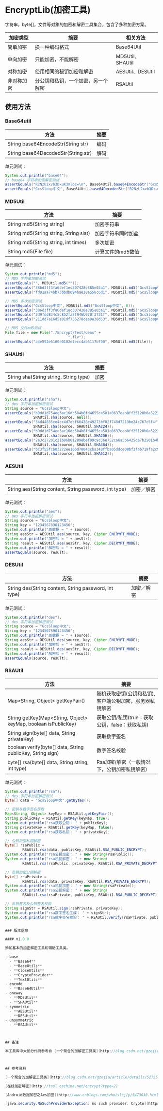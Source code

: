 ﻿# EncryptLib(加密工具)

字符串，byte[]，文件等对象的加密和解密工具集合，包含了多种加密方案。

| 加密类型  | 摘要                | 相关方法            |
| ----- | ----------------- | --------------- |
| 简单加密  | 换一种编码格式           | Base64Util      |
| 单向加密  | 只能加密，不能解密         | MD5Util、SHAUtil |
| 对称加密  | 使用相同的秘钥加密和解密      | AESUtil、DESUtil |
| 非对称加密 | 分公钥和私钥，一个加密，另一个解密 | RSAUtil         |

## 使用方法

### Base64util

| 方法                                  | 摘要   |
| ----------------------------------- | ---- |
| String  base64EncodeStr(String str) | 编码   |
| String base64DecodedStr(String str) | 解码   |

单元测试：

```java
System.out.println("base64");
// base64 字符串加密解密测试
assertEquals("R2NzU2xvb3DkuK3mloc=\n", Base64Util.base64EncodeStr("GcsSloop中文"));
assertEquals("GcsSloop中文", Base64Util.base64DecodedStr("R2NzU2xvb3DkuK3mloc=\n"));
```

### MD5Util

| 方法                                     | 摘要         |
| -------------------------------------- | ---------- |
| String md5(String string)              | 加密字符串      |
| String md5(String string, String slat) | 加密字符串同时加盐  |
| String md5(String string, int times)   | 多次加密       |
| String md5(File file)                  | 计算文件的md5数值 |


单元测试：
```java
System.out.println("md5");
// MD5 字符串加密测试
assertEquals("", MD5Util.md5(""));
assertEquals("386d3ff3fa6def1ec307428e885e03a1", MD5Util.md5("GcsSloop中文"));
assertEquals("fd01aa74bb73bbdb094bae28a558c6d1", MD5Util.md5("GcsSloop中文", "salt"));

// MD5 多次加密测试
assertEquals("GcsSloop中文", MD5Util.md5("GcsSloop中文", 0));
assertEquals("386d3ff3fa6def1ec307428e885e03a1", MD5Util.md5("GcsSloop中文", 1));
assertEquals("2d9fdd834c5c852fa2f946b670f3731f", MD5Util.md5("GcsSloop中文", 2));
assertEquals("211dd7a16d5a01df756278cea9a38d53", MD5Util.md5("GcsSloop中文", 3));

// MD5 文件md5测试
File file = new File("./Encrypt/Test/demo" +
                             ".flv");
assertEquals("a4e592e6160e0102e7ecc4ab6117b700", MD5Util.md5(file));
```

### SHAUtil

| 方法                                     | 摘要   |
| -------------------------------------- | ---- |
| String sha(String string, String type) | 加密   |

单元测试：

```java
System.out.println("sha");
// des 字符串加密解密测试
String source = "GcsSloop中文";
assertEquals("b9dd1d754ee3ac16dc584b8fd4655ca581a0637eab8ff25128b0a522372e7233",
             SHAUtil.sha(source, null));
assertEquals("34d44835ce4cc4d7ecf66428e49273bf02f748d7213be24c767c5f4f",
             SHAUtil.sha(source, SHAUtil.SHA224));
assertEquals("b9dd1d754ee3ac16dc584b8fd4655ca581a0637eab8ff25128b0a522372e7233",
             SHAUtil.sha(source, SHAUtil.SHA256));
assertEquals("2e3c27201c21b06b01289ebef09c9c36e752ca6a5b6425ca7b2501b4baaed29876954ca710b7e75c80b7b542df28fde6",
             SHAUtil.sha(source, SHAUtil.SHA384));
assertEquals("bc3f55fcb03272ee166d7804ccba348ffba05ddce08bf3fab719fa2c97c8dc71993fc9524e21b8fee9491aafc0b309ebca797163bca45ece7c3dd73dae3698ee",
             SHAUtil.sha(source, SHAUtil.SHA512));
```

### AESUtil

| 方法                                       | 摘要    |
| ---------------------------------------- | ----- |
| String aes(String content, String password,  int type) | 加密／解密 |

单元测试：

```java
System.out.println("aes");
// aes 字符串加密解密测试
String source = "GcsSloop中文";
String key = "1234567890123456";
System.out.println("原数据 = " + source);
String aesStr = AESUtil.aes(source, key, Cipher.ENCRYPT_MODE);
System.out.println("加密后 = " + aesStr);
String result = AESUtil.aes(aesStr, key, Cipher.DECRYPT_MODE);
System.out.println("解密后 = " + result);
assertEquals(source, result);
```

### DESUtil

| 方法                                       | 摘要    |
| ---------------------------------------- | ----- |
| String des(String content, String password,  int type) | 加密／解密 |

单元测试：

```java
System.out.println("des");
// des 字符串加密解密测试
String source = "GcsSloop中文";
String key = "1234567890123456";
System.out.println("原数据 = " + source);
String aesStr = DESUtil.des(source, key, Cipher.ENCRYPT_MODE);
System.out.println("加密后 = " + aesStr);
String result = DESUtil.des(aesStr, key, Cipher.DECRYPT_MODE);
System.out.println("解密后 = " + result);
assertEquals(source, result);
```

### RSAUtil

| 方法                                       | 摘要                             |
| ---------------------------------------- | ------------------------------ |
| Map\<String, Object\> getKeyPair()       | 随机获取密钥(公钥和私钥), 客户端公钥加密，服务器私钥解密 |
| String getKey(Map\<String, Object\> keyMap, boolean isPublicKey) | 获取公钥/私钥(true：获取公钥，false：获取私钥)  |
| String sign(byte[] data, String privateKey) | 获取数字签名                         |
| boolean verify(byte[] data, String publicKey, String sign) | 数字签名校验                         |
| byte[] rsa(byte[] data, String string,  int type) | Rsa加密/解密（一般情况下，公钥加密私钥解密）       |

单元测试：

```java
System.out.println("rsa");
// des 字符串加密解密测试
byte[] data = "GcsSloop中文".getBytes();

// 密钥与数字签名获取
Map<String, Object> keyMap = RSAUtil.getKeyPair();
String publicKey = RSAUtil.getKey(keyMap, true);
System.out.println("rsa获取公钥： " + publicKey);
String privateKey = RSAUtil.getKey(keyMap, false);
System.out.println("rsa获取私钥： " + privateKey);

// 公钥加密私钥解密
byte[] rsaPublic =
        RSAUtil.rsa(data, publicKey, RSAUtil.RSA_PUBLIC_ENCRYPT);
System.out.println("rsa公钥加密： " + new String(rsaPublic));
System.out.println("rsa私钥解密： " + new String(
        RSAUtil.rsa(rsaPublic, privateKey, RSAUtil.RSA_PRIVATE_DECRYPT)));

// 私钥加密公钥解密
byte[] rsaPrivate =
        RSAUtil.rsa(data, privateKey, RSAUtil.RSA_PRIVATE_ENCRYPT);
System.out.println("rsa私钥加密： " + new String(rsaPrivate));
System.out.println("rsa公钥解密： " + new String(
        RSAUtil.rsa(rsaPrivate, publicKey, RSAUtil.RSA_PUBLIC_DECRYPT)));

// 私钥签名及公钥签名校验
String signStr = RSAUtil.sign(rsaPrivate, privateKey);
System.out.println("rsa数字签名生成： " + signStr);
System.out.println("rsa数字签名校验： " + RSAUtil.verify(rsaPrivate, publicKey, signStr));


### 版本信息

#### v1.0.0

添加基本的加密解密工具和辅助工具类。

- base
  - **Base64**
  - **BaseUtils**
  - **CloseUtils**
  - **CryptoProvider**
  - **TextUtils**
- encode
  - **Base64Util**
- oneway
  - **MD5Util**
  - **SHAUtil**
- symmetric
  - **AESUtil**
  - **DESUtil**
- unsymmetric
  - **RSAUtil**



## 备注

本工具库中大部分代码参考自 [一个聚合的加解密工具类](http://blog.csdn.net/gzejia/article/details/52755332) 但在测试过程中发现部分方法结果不正确，以及部分方法在Android升级过程中进行了修改，所以改进了一部分，特此制作一个工具库，如果发现有什么不准确的地方欢迎提交 Issues。



## 参考资料

[一个聚合的加解密工具类](http://blog.csdn.net/gzejia/article/details/52755332) 

[在线加密解密](http://tool.oschina.net/encrypt?type=2)

[Android数据加密之Aes加密](http://www.cnblogs.com/whoislcj/p/5473030.html)

[java.security.NoSuchProviderException: no such provider: Crypto](https://my.oschina.net/yaly/blog/856362)




